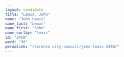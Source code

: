 ```yaml
---
layout: candidate
title: "Lewis, John"
name: "John Lewis"
name_last: "Lewis"
name_first: "John"
name_sortby: "lewis"
id: "2450"
ward: "38"
permalink: "/toronto-city-council/john-lewis-2450/"
---
```

